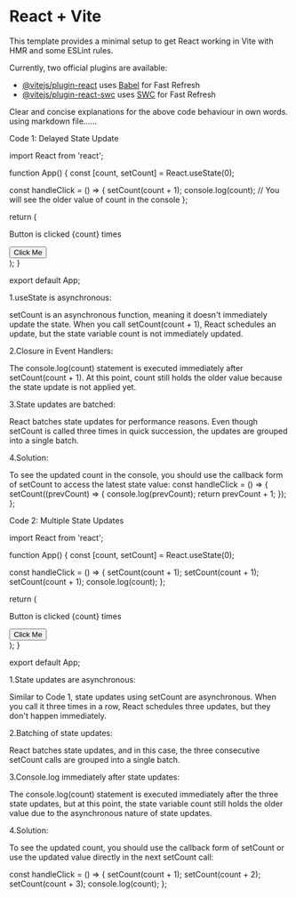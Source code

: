 # React + Vite

This template provides a minimal setup to get React working in Vite with HMR and some ESLint rules.

Currently, two official plugins are available:

- [@vitejs/plugin-react](https://github.com/vitejs/vite-plugin-react/blob/main/packages/plugin-react/README.md) uses [Babel](https://babeljs.io/) for Fast Refresh
- [@vitejs/plugin-react-swc](https://github.com/vitejs/vite-plugin-react-swc) uses [SWC](https://swc.rs/) for Fast Refresh








Clear and concise explanations for the above code behaviour in  own words. using markdown file......

Code 1: Delayed State Update

import React from 'react';

function App() {
  const [count, setCount] = React.useState(0);

  const handleClick = () => {
    setCount(count + 1);
    console.log(count); // You will see the older value of count in the console
  };

  return (
    <div>
      <p>Button is clicked {count} times</p>
      <button onClick={handleClick}>Click Me</button>
    </div>
  );
}

export default App;




1.useState is asynchronous:

setCount is an asynchronous function, meaning it doesn't immediately update the state. When you call setCount(count + 1), React schedules an update, but the state variable count is not immediately updated.

2.Closure in Event Handlers:

The console.log(count) statement is executed immediately after setCount(count + 1). At this point, count still holds the older value because the state update is not applied yet.

3.State updates are batched:

React batches state updates for performance reasons. Even though setCount is called three times in quick succession, the updates are grouped into a single batch.

4.Solution:

To see the updated count in the console, you should use the callback form of setCount to access the latest state value:
const handleClick = () => {
  setCount((prevCount) => {
    console.log(prevCount);
    return prevCount + 1;
  });
};



Code 2: Multiple State Updates


import React from 'react';

function App() {
  const [count, setCount] = React.useState(0);

  const handleClick = () => {
    setCount(count + 1);
    setCount(count + 1);
    setCount(count + 1);
    console.log(count);
  };

  return (
    <div>
      <p>Button is clicked {count} times</p>
      <button onClick={handleClick}>Click Me</button>
    </div>
  );
}

export default App;


1.State updates are asynchronous:

Similar to Code 1, state updates using setCount are asynchronous. When you call it three times in a row, React schedules three updates, but they don't happen immediately.

2.Batching of state updates:

React batches state updates, and in this case, the three consecutive setCount calls are grouped into a single batch.

3.Console.log immediately after state updates:

The console.log(count) statement is executed immediately after the three state updates, but at this point, the state variable count still holds the older value due to the asynchronous nature of state updates.

4.Solution:

To see the updated count, you should use the callback form of setCount or use the updated value directly in the next setCount call:

const handleClick = () => {
  setCount(count + 1);
  setCount(count + 2);
  setCount(count + 3);
  console.log(count);
};

